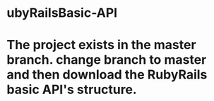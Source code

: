 # ubyRailsBasic-API
# The project exists in the master branch. change branch to master and then download the RubyRails basic API's structure.
